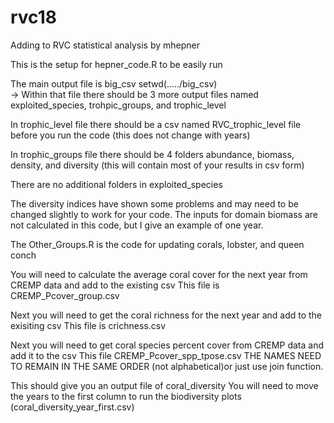 # rvc18
Adding to RVC statistical analysis by mhepner

This is the setup for hepner_code.R to be easily run 

The main output file is big_csv        setwd(...../big_csv)  
  -> Within that file there should be 3 more output files named exploited_species, trohpic_groups, and trophic_level

In trophic_level file there should be a csv named RVC_trophic_level file before you run the code (this does not change with years)

In trophic_groups file there should be 4 folders abundance, biomass, density, and diversity (this will contain most of your results in csv form)

There are no additional folders in exploited_species

The diversity indices have shown some problems and may need to be changed slightly to work for your code. The inputs for domain biomass are not calculated in this code, but I give an example of one year. 




The Other_Groups.R is the code for updating corals, lobster, and queen conch

You will need to calculate the average coral cover for the next year from CREMP data and add to the existing csv
    This file is CREMP_Pcover_group.csv
    
Next you will need to get the coral richness for the next year and add to the exisiting csv
    This file is crichness.csv

Next you will need to get coral species percent cover from CREMP data and add it to the csv
    This file CREMP_Pcover_spp_tpose.csv
      THE NAMES NEED TO REMAIN IN THE SAME ORDER (not alphabetical)or just use join function.

This should give you an output file of coral_diversity
  You will need to move the years to the first column to run the biodiversity plots (coral_diversity_year_first.csv)
  
